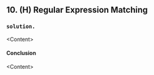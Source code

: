 ## 10. (H) Regular Expression Matching

### `solution.`
\<Content\>  

#### Conclusion
\<Content\>  
  

